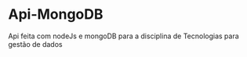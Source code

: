 # Api-MongoDB
Api feita com nodeJs e mongoDB para a disciplina de Tecnologias para gestão de dados 

